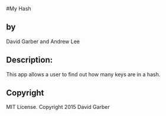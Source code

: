 #My Hash
<h2>by</h2>
David Garber and Andrew Lee

<h2>Description:</h2>
This app allows a user to find out how many keys are in a hash.

<h2>Copyright</h2>
 MIT License. Copyright 2015 David Garber
